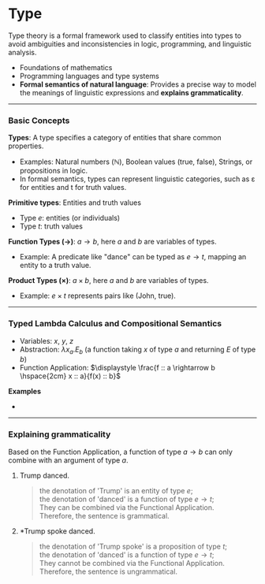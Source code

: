 # Type 

Type theory is a formal framework used to classify entities into types to avoid ambiguities and inconsistencies in logic, programming, and linguistic analysis.

- Foundations of mathematics
- Programming languages and type systems
- **Formal semantics of natural language**: Provides a precise way to model the meanings of linguistic expressions and **explains grammaticality**. 

---

### Basic Concepts

**Types**: A type specifies a category of entities that share common properties.

  - Examples: Natural numbers (ℕ), Boolean values (true, false), Strings, or propositions in logic.
  - In formal semantics, types can represent linguistic categories, such as ε for entities and t for truth values.
    
**Primitive types**: Entities and truth values

  - Type $e$: entities (or individuals)
  - Type $t$: truth values

**Function Types ($\rightarrow$)**: $a \rightarrow b$, here $a$ and $b$ are variables of types. 

  - Example: A predicate like "dance" can be typed as $e \rightarrow t$, mapping an entity to a truth value.
    
**Product Types (×)**: $a \times b$, here $a$ and $b$ are variables of types.

  - Example: $e \times t$ represents pairs like (John, true).

--- 

### Typed Lambda Calculus and Compositional Semantics

- Variables: $x$, $y$, $z$
- Abstraction: $\lambda x_a. E_b$ (a function taking $x$ of type $a$ and returning $E$ of type $b$)
- Function Application: $\displaystyle \frac{f :: a \rightarrow b \hspace{2cm} x :: a}{f(x) :: b}$

**Examples**

- 


--- 

### Explaining grammaticality

Based on the Function Application, a function of type $a \rightarrow b$ can only combine with an argument of type $a$. 

1. Trump danced.
   
   > the denotation of 'Trump' is an entity of type $e$; <br>
   > the denotation of 'danced' is a function of type $e \rightarrow t$; <br>
   > They can be combined via the Functional Application. <br>
   > Therefore, the sentence is grammatical. 

2. *Trump spoke danced.

   > the denotation of 'Trump spoke' is a proposition of type $t$; <br>
   > the denotation of 'danced' is a function of type $e \rightarrow t$; <br>
   > They cannot be combined via the Functional Application. <br>
   > Therefore, the sentence is ungrammatical.



